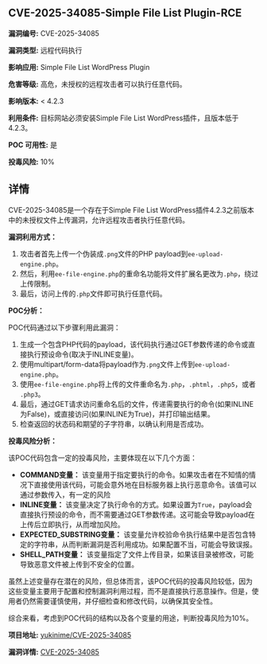 ## CVE-2025-34085-Simple File List Plugin-RCE

**漏洞编号:** CVE-2025-34085

**漏洞类型:** 远程代码执行

**影响应用:** Simple File List WordPress Plugin

**危害等级:** 高危，未授权的远程攻击者可以执行任意代码。

**影响版本:** < 4.2.3

**利用条件:** 目标网站必须安装Simple File List WordPress插件，且版本低于4.2.3。

**POC 可用性:** 是

**投毒风险:** 10%

## 详情

CVE-2025-34085是一个存在于Simple File List WordPress插件4.2.3之前版本中的未授权文件上传漏洞，允许远程攻击者执行任意代码。 

**漏洞利用方式：**

1.  攻击者首先上传一个伪装成`.png`文件的PHP payload到`ee-upload-engine.php`。
2.  然后，利用`ee-file-engine.php`的重命名功能将文件扩展名更改为`.php`，绕过上传限制。
3.  最后，访问上传的`.php`文件即可执行任意代码。

**POC分析：**

POC代码通过以下步骤利用此漏洞：

1.  生成一个包含PHP代码的payload，该代码执行通过GET参数传递的命令或直接执行预设命令(取决于INLINE变量)。
2.  使用multipart/form-data将payload作为`.png`文件上传到`ee-upload-engine.php`。
3.  使用`ee-file-engine.php`将上传的文件重命名为`.php`，`.phtml`，`.php5`，或者 `.php3`。
4.  最后，通过GET请求访问重命名后的文件，传递需要执行的命令(如果INLINE为False)，或直接访问(如果INLINE为True)，并打印输出结果。
5.  检查返回的状态码和期望的子字符串，以确认利用是否成功。

**投毒风险分析：**

该POC代码包含一定的投毒风险，主要体现在以下几个方面：

*   **COMMAND变量：** 该变量用于指定要执行的命令。如果攻击者在不知情的情况下直接使用该代码，可能会意外地在目标服务器上执行恶意命令。该值可以通过参数传入，有一定的风险
*   **INLINE变量：** 该变量决定了执行命令的方式。如果设置为`True`，payload会直接执行预设的命令，而不需要通过GET参数传递。这可能会导致payload在上传后立即执行，从而增加风险。
*   **EXPECTED_SUBSTRING变量：**  该变量允许校验命令执行结果中是否包含特定的字符串，从而判断漏洞是否利用成功。如果配置不当，可能会导致误报。
*   **SHELL_PATH变量：** 该变量指定了文件上传目录，如果该目录被修改，可能导致恶意文件被上传到不安全的位置。

虽然上述变量存在潜在的风险，但总体而言，该POC代码的投毒风险较低，因为这些变量主要用于配置和控制漏洞利用过程，而不是直接执行恶意操作。但是，使用者仍然需要谨慎使用，并仔细检查和修改代码，以确保其安全性。

综合来看，考虑到POC代码的结构以及各个变量的用途，判断投毒风险为10%。

**项目地址:** [yukinime/CVE-2025-34085](https://github.com/yukinime/CVE-2025-34085)

**漏洞详情:** [CVE-2025-34085](https://nvd.nist.gov/vuln/detail/CVE-2025-34085)